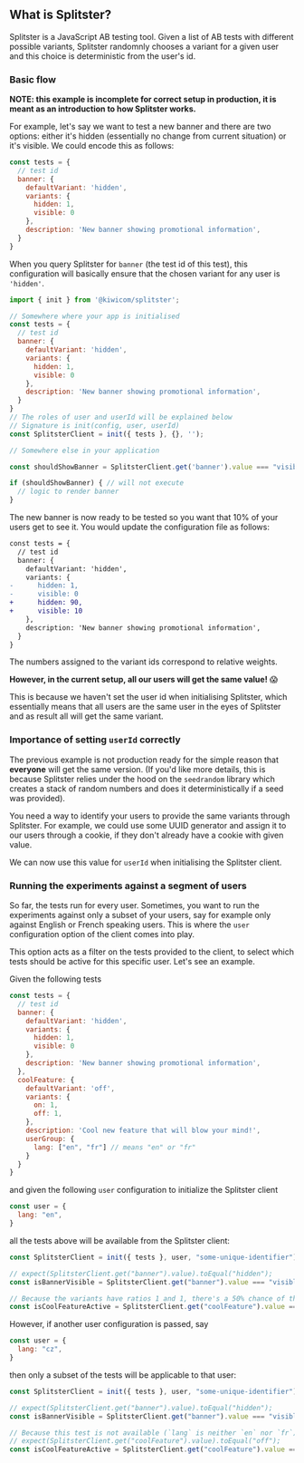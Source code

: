 ## What is Splitster?

Splitster is a JavaScript AB testing tool. Given a list of AB tests with different possible variants, Splitster randomnly chooses a variant for a given user and this choice is deterministic from the user's id.

### Basic flow

__NOTE: this example is incomplete for correct setup in production, it is meant as an introduction to how Splitster works.__

For example, let's say we want to test a new banner and there are two options: either it's hidden (essentially no change from current situation) or it's visible. We could encode this as follows:
```js
const tests = {
  // test id
  banner: {
    defaultVariant: 'hidden',
    variants: {
      hidden: 1,
      visible: 0
    },
    description: 'New banner showing promotional information',
  }
}
```

When you query Splitster for `banner` (the test id of this test), this configuration will basically ensure that the chosen variant for any user is `'hidden'`.

```js
import { init } from '@kiwicom/splitster';

// Somewhere where your app is initialised
const tests = {
  // test id
  banner: {
    defaultVariant: 'hidden',
    variants: {
      hidden: 1,
      visible: 0
    },
    description: 'New banner showing promotional information',
  }
}
// The roles of user and userId will be explained below
// Signature is init(config, user, userId)
const SplitsterClient = init({ tests }, {}, '');

// Somewhere else in your application

const shouldShowBanner = SplitsterClient.get('banner').value === "visible"; // false

if (shouldShowBanner) { // will not execute
  // logic to render banner
}
```

The new banner is now ready to be tested so you want that 10% of your users get to see it. You would update the configuration file as follows:
```diff
const tests = {
  // test id
  banner: {
    defaultVariant: 'hidden',
    variants: {
-      hidden: 1,
-      visible: 0
+      hidden: 90,
+      visible: 10
    },
    description: 'New banner showing promotional information',
  }
}
```

The numbers assigned to the variant ids correspond to relative weights.

**However, in the current setup, all our users will get the same value!** 😱

This is because we haven't set the user id when initialising Splitster, which essentially means that all users are the same user in the eyes of Splitster and as result all will get the same variant.

### Importance of setting `userId` correctly

The previous example is not production ready for the simple reason that **everyone** will get the same version. (If you'd like more details, this is because Splitster relies under the hood on the `seedrandom` library which creates a stack of random numbers and does it deterministically if a seed was provided).

You need a way to identify your users to provide the same variants through Splitster. For example, we could use some UUID generator and assign it to our users through a cookie, if they don't already have a cookie with given value.

We can now use this value for `userId` when initialising the Splitster client.

### Running the experiments against a segment of users

So far, the tests run for every user. Sometimes, you want to run the experiments against only a subset of your users, say for example only against English or French speaking users. This is where the `user` configuration option of the client comes into play.

This option acts as a filter on the tests provided to the client, to select which tests should be active for this specific user. Let's see an example.

Given the following tests
```js
const tests = {
  // test id
  banner: {
    defaultVariant: 'hidden',
    variants: {
      hidden: 1,
      visible: 0
    },
    description: 'New banner showing promotional information',
  },
  coolFeature: {
    defaultVariant: 'off',
    variants: {
      on: 1,
      off: 1,
    },
    description: 'Cool new feature that will blow your mind!',
    userGroup: {
      lang: ["en", "fr"] // means "en" or "fr"
    }
  }
}
```
and given the following `user` configuration to initialize the Splitster client
```js
const user = {
  lang: "en",
}
```
all the tests above will be available from the Splitster client:
```js
const SplitsterClient = init({ tests }, user, "some-unique-identifier");

// expect(SplitsterClient.get("banner").value).toEqual("hidden");
const isBannerVisible = SplitsterClient.get("banner").value === "visible"; // false

// Because the variants have ratios 1 and 1, there's a 50% chance of the winning variant being "on" or "off" (and it will always be "on" or "off" for this specific user id)
const isCoolFeatureActive = SplitsterClient.get("coolFeature").value === "on"; // 50% chance of it being true or false, depending on the user id
```

However, if another user configuration is passed, say
```js
const user = {
  lang: "cz",
}
```
then only a subset of the tests will be applicable to that user:
```js
const SplitsterClient = init({ tests }, user, "some-unique-identifier");

// expect(SplitsterClient.get("banner").value).toEqual("hidden");
const isBannerVisible = SplitsterClient.get("banner").value === "visible"; // false

// Because this test is not available (`lang` is neither `en` nor `fr`), Splitster will use the default variant, meaning that the cool feature is essentially turned off in this case
// expect(SplitsterClient.get("coolFeature").value).toEqual("off");
const isCoolFeatureActive = SplitsterClient.get("coolFeature").value === "on"; // false
```


<!-- 

What's more, Splitster will set a corresponding cookie on the client. In this example, the cookie with key `__splitster_banner_0` would be set with value `hidden`.

The `0` in the cookie corresponds to the version of the test, which is 0 by default. (This can come in useful when you want to load the Splitster configuration from a remote source) -->

